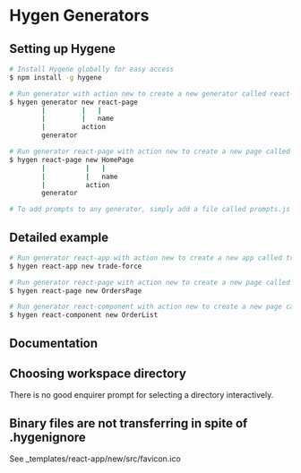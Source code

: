 # Hygen Generators

## Setting up Hygene

```bash
# Install Hygene globally for easy access
$ npm install -g hygene

# Run generator with action new to create a new generator called react-page
$ hygen generator new react-page
        |         |   |
        |         |   name
        |         action
        generator

# Run generator react-page with action new to create a new page called HomePage
$ hygen react-page new HomePage
        |          |   |
        |          |   name
        |          action
        generator

# To add prompts to any generator, simply add a file called prompts.js to that generator.
```

## Detailed example

```bash
# Run generator react-app with action new to create a new app called trade-force
$ hygen react-app new trade-force

# Run generator react-page with action new to create a new page called OrdersPage
$ hygen react-page new OrdersPage

# Run generator react-component with action new to create a new page called OrderList
$ hygen react-component new OrderList
```

## Documentation

## Choosing workspace directory

There is no good enquirer prompt for selecting a directory interactively.

## Binary files are not transferring in spite of .hygenignore

See _templates/react-app/new/src/favicon.ico
